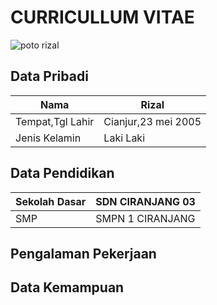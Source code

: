 # CURRICULLUM VITAE

![poto rizal](https://instagram.fbdo9-1.fna.fbcdn.net/v/t51.2885-19/s150x150/119938599_370999874056087_5953487549956648180_n.jpg?_nc_ht=instagram.fbdo9-1.fna.fbcdn.net&_nc_cat=107&_nc_ohc=m5ObHihxCa8AX-1-ePb&oh=167252fd0df439951e52087a81e771e5&oe=5FB8C6AF)

## Data Pribadi

| Nama                |Rizal              |
|---------------------|-------------------|
| Tempat,Tgl Lahir    |Cianjur,23 mei 2005|               |
| Jenis Kelamin       |Laki Laki          |

## Data Pendidikan

| Sekolah Dasar       |SDN CIRANJANG 03   |
|---------------------|-------------------|
| SMP                 |SMPN 1 CIRANJANG   |

## Pengalaman Pekerjaan


## Data Kemampuan
